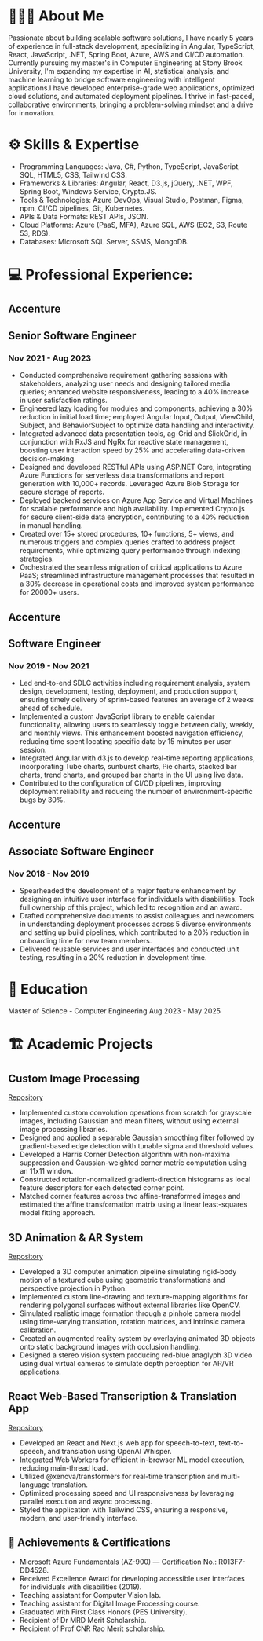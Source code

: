 # 👨🏽‍💻 About Me
Passionate about building scalable software solutions, I have nearly 5 years of experience in full-stack development, specializing in Angular, TypeScript, React, JavaScript, .NET, Spring Boot, Azure, AWS and CI/CD automation. Currently pursuing my master's in Computer Engineering at Stony Brook University, I'm expanding my expertise in AI, statistical analysis, and machine learning to bridge software engineering with intelligent applications.I have developed enterprise-grade web applications, optimized cloud solutions, and automated deployment pipelines. I thrive in fast-paced, collaborative environments, bringing a problem-solving mindset and a drive for innovation.


# ⚙️ Skills & Expertise 

- Programming Languages: Java, C#, Python, TypeScript, JavaScript, SQL, HTML5, CSS, Tailwind CSS.
- Frameworks & Libraries: Angular, React, D3.js, jQuery, .NET, WPF, Spring Boot, Windows Service, Crypto.JS.
- Tools & Technologies: Azure DevOps, Visual Studio, Postman, Figma, npm, CI/CD pipelines, Git, Kubernetes.
- APIs & Data Formats: REST APIs, JSON.
- Cloud Platforms: Azure (PaaS, MFA), Azure SQL, AWS (EC2, S3, Route 53, RDS).
- Databases: Microsoft SQL Server, SSMS, MongoDB.

# 💻 Professional Experience:
## Accenture
## Senior Software Engineer
### Nov 2021 - Aug 2023
- Conducted comprehensive requirement gathering sessions with stakeholders, analyzing user needs and designing tailored media queries; enhanced website responsiveness, leading to a 40% increase in user satisfaction ratings.
- Engineered lazy loading for modules and components, achieving a 30% reduction in initial load time; employed Angular Input, Output, ViewChild, Subject, and BehaviorSubject to optimize data handling and interactivity.
- Integrated advanced data presentation tools, ag-Grid and SlickGrid, in conjunction with RxJS and NgRx for reactive state management, boosting user interaction speed by 25% and accelerating data-driven decision-making.
- Designed and developed RESTful APIs using ASP.NET Core, integrating Azure Functions for serverless data transformations and report generation with 10,000+ records. Leveraged Azure Blob Storage for secure storage of reports.
- Deployed backend services on Azure App Service and Virtual Machines for scalable performance and high availability. Implemented Crypto.js for secure client-side data encryption, contributing to a 40% reduction in manual handling.
- Created over 15+ stored procedures, 10+ functions, 5+ views, and numerous triggers and complex queries crafted to address project requirements, while optimizing query performance through indexing strategies.
- Orchestrated the seamless migration of critical applications to Azure PaaS; streamlined infrastructure management processes that resulted in a 30% decrease in operational costs and improved system performance for 20000+ users.


## Accenture
## Software Engineer
### Nov 2019 - Nov 2021
- Led end-to-end SDLC activities including requirement analysis, system design, development, testing, deployment, and production support, ensuring timely delivery of sprint-based features an average of 2 weeks ahead of schedule.
- Implemented a custom JavaScript library to enable calendar functionality, allowing users to seamlessly toggle between daily, weekly, and monthly views. This enhancement boosted navigation efficiency, reducing time spent locating specific data by 15 minutes per user session.
- Integrated Angular with d3.js to develop real-time reporting applications, incorporating Tube charts, sunburst charts, Pie charts, stacked bar charts, trend charts, and grouped bar charts in the UI using live data.
- Contributed to the configuration of CI/CD pipelines, improving deployment reliability and reducing the number of environment-specific bugs by 30%.


## Accenture
## Associate Software Engineer
### Nov 2018 - Nov 2019
- Spearheaded the development of a major feature enhancement by designing an intuitive user interface for individuals with disabilities. Took full ownership of this project, which led to recognition and an award.
- Drafted comprehensive documents to assist colleagues and newcomers in understanding deployment processes across 5 diverse environments and setting up build pipelines, which contributed to a 20% reduction in onboarding time for new team members.
- Delivered reusable services and user interfaces and conducted unit testing, resulting in a 20% reduction in development time.

# 📕 Education
Master of Science - Computer Engineering
Aug 2023 - May 2025

# 🏗️ Academic Projects
## Custom Image Processing
[Repository](https://github.com/TKEMPEGOWDA/Custom-Image-Processing)
- Implemented custom convolution operations from scratch for grayscale images, including Gaussian and mean filters, without using external image processing libraries.
- Designed and applied a separable Gaussian smoothing filter followed by gradient-based edge detection with tunable sigma and threshold values.
- Developed a Harris Corner Detection algorithm with non-maxima suppression and Gaussian-weighted corner metric computation using an 11x11 window.
- Constructed rotation-normalized gradient-direction histograms as local feature descriptors for each detected corner point.
- Matched corner features across two affine-transformed images and estimated the affine transformation matrix using a linear least-squares model fitting approach.

## 3D Animation & AR System
[Repository](https://github.com/TKEMPEGOWDA/3D-Animation-AR-System)
- Developed a 3D computer animation pipeline simulating rigid-body motion of a textured cube using geometric transformations and perspective projection in Python.
- Implemented custom line-drawing and texture-mapping algorithms for rendering polygonal surfaces without external libraries like OpenCV.
- Simulated realistic image formation through a pinhole camera model using time-varying translation, rotation matrices, and intrinsic camera calibration.
- Created an augmented reality system by overlaying animated 3D objects onto static background images with occlusion handling.
- Designed a stereo vision system producing red-blue anaglyph 3D video using dual virtual cameras to simulate depth perception for AR/VR applications.

## React Web-Based Transcription & Translation App
[Repository](https://github.com/TKEMPEGOWDA/Real-Time-Transcription-Web-App)
- Developed an React and Next.js web app for speech-to-text, text-to-speech, and translation using OpenAI Whisper.
- Integrated Web Workers for efficient in-browser ML model execution, reducing main-thread load.
- Utilized @xenova/transformers for real-time transcription and multi-language translation.
- Optimized processing speed and UI responsiveness by leveraging parallel execution and async processing.
- Styled the application with Tailwind CSS, ensuring a responsive, modern, and user-friendly interface.

## 🥇 Achievements & Certifications
- Microsoft Azure Fundamentals (AZ-900) — Certification No.: R013F7-DD4528.
- Received Excellence Award for developing accessible user interfaces for individuals with disabilities (2019).
- Teaching assistant for Computer Vision lab.
- Teaching assistant for Digital Image Processing course.
- Graduated with First Class Honors (PES University).
- Recipient of Dr MRD Merit Scholarship.
- Recipient of Prof CNR Rao Merit scholarship.
